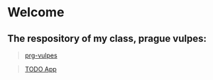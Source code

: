 # Welcome

## The respository of my class, prague vulpes:
>[prg-vulpes](https://github.com/green-fox-academy/prg-vulpes-syllabus)


>[TODO App](https://github.com/dypher91/todo-app)